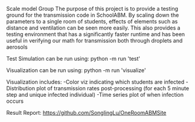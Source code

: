 Scale model Group
The purpose of this project is to provide a testing ground for the transmission code in SchoolABM. By scaling down the parameters to a single room of students, effects of elements such as distance and ventilation can be seen more easily.
This also provides a testing environment that has a significantly faster runtime and has been useful in verifying our math for transmission both through droplets and aerosols

Test Simulation can be run using: python -m run 'test'

Visualization can be run using: python -m run 'visualize'

Visualization includes:
-Color viz indicating which students are infected
-Distribution plot of transmission rates post-processing (for each 5 minute step and unique infected individual)
-Time series plot of when infection occurs

Result Report: https://github.com/SonglingLu/OneRoomABMSite